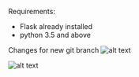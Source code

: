Requirements:
* Flask already installed
* python 3.5 and above

Changes for new git branch
![alt text](https://raw.githubusercontent.com/username/projectname/branch/path/to/img.png)

![alt text](https://raw.githubusercontent.com/username/projectname/branch/path/to/img.png)
